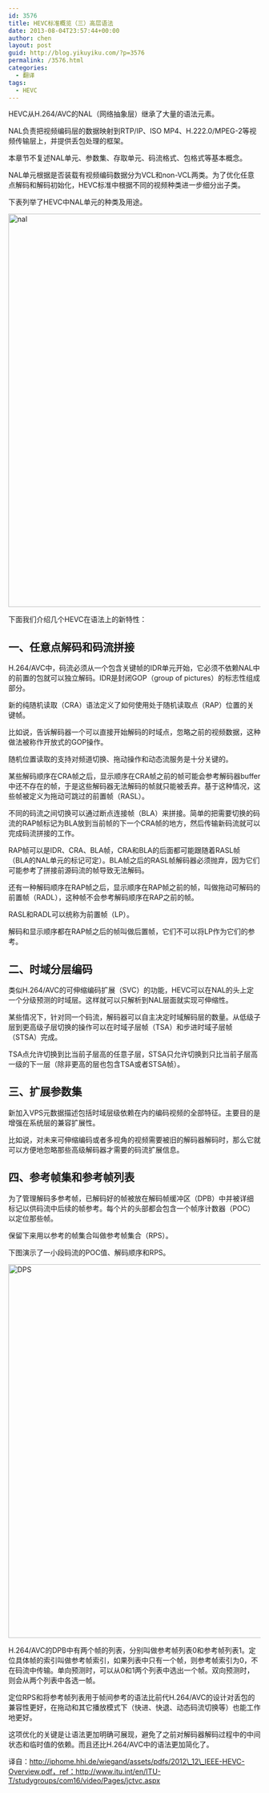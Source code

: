 ```yaml
---
id: 3576
title: HEVC标准概览（三）高层语法
date: 2013-08-04T23:57:44+00:00
author: chen
layout: post
guid: http://blog.yikuyiku.com/?p=3576
permalink: /3576.html
categories:
  - 翻译
tags:
  - HEVC
---
```

HEVC从H.264/AVC的NAL（网络抽象层）继承了大量的语法元素。

NAL负责把视频编码层的数据映射到RTP/IP、ISO MP4、H.222.0/MPEG-2等视频传输层上，并提供丢包处理的框架。

本章节不复述NAL单元、参数集、存取单元、码流格式、包格式等基本概念。

NAL单元根据是否装载有视频编码数据分为VCL和non-VCL两类。为了优化任意点解码和解码初始化，HEVC标准中根据不同的视频种类进一步细分出子类。

下表列举了HEVC中NAL单元的种类及用途。

[<img src="http://blog.yikuyiku.com/wp-content/uploads/nal.jpg" alt="nal" width="817" height="785" class="alignnone size-full wp-image-3608" />](http://blog.yikuyiku.com/wp-content/uploads/nal.jpg)

下面我们介绍几个HEVC在语法上的新特性：

## 一、任意点解码和码流拼接

H.264/AVC中，码流必须从一个包含关键帧的IDR单元开始，它必须不依赖NAL中的前置的包就可以独立解码。IDR是封闭GOP（group of pictures）的标志性组成部分。

新的纯随机读取（CRA）语法定义了如何使用处于随机读取点（RAP）位置的关键帧。

比如说，告诉解码器一个可以直接开始解码的时域点，忽略之前的视频数据，这种做法被称作开放式的GOP操作。

随机位置读取的支持对频道切换、拖动操作和动态流服务是十分关键的。

某些解码顺序在CRA帧之后，显示顺序在CRA帧之前的帧可能会参考解码器buffer中还不存在的帧，于是这些解码器无法解码的帧就只能被丢弃。基于这种情况，这些帧被定义为拖动可跳过的前置帧（RASL）。

不同的码流之间切换可以通过断点连接帧（BLA）来拼接。简单的把需要切换的码流的RAP帧标记为BLA放到当前帧的下一个CRA帧的地方，然后传输新码流就可以完成码流拼接的工作。

RAP帧可以是IDR、CRA、BLA帧，CRA和BLA的后面都可能跟随着RASL帧（BLA的NAL单元的标记可定）。BLA帧之后的RASL帧解码器必须抛弃，因为它们可能参考了拼接前源码流的帧导致无法解码。

还有一种解码顺序在RAP帧之后，显示顺序在RAP帧之前的帧，叫做拖动可解码的前置帧（RADL），这种帧不会参考解码顺序在RAP之前的帧。

RASL和RADL可以统称为前置帧（LP）。

解码和显示顺序都在RAP帧之后的帧叫做后置帧，它们不可以将LP作为它们的参考。

## 二、时域分层编码

类似H.264/AVC的可伸缩编码扩展（SVC）的功能，HEVC可以在NAL的头上定一个分级预测的时域层。这样就可以只解析到NAL层面就实现可伸缩性。

某些情况下，针对同一个码流，解码器可以自主决定时域解码层的数量。从低级子层到更高级子层切换的操作可以在时域子层帧（TSA）和步进时域子层帧（STSA）完成。

TSA点允许切换到比当前子层高的任意子层，STSA只允许切换到只比当前子层高一级的下一层（除非更高的层也包含TSA或者STSA帧）。

## 三、扩展参数集

新加入VPS元数据描述包括时域层级依赖在内的编码视频的全部特征。主要目的是增强在系统层的兼容扩展性。

比如说，对未来可伸缩编码或者多视角的视频需要被旧的解码器解码时，那么它就可以方便地忽略那些高级解码器才需要的码流扩展信息。

## 四、参考帧集和参考帧列表

为了管理解码多参考帧，已解码好的帧被放在解码帧缓冲区（DPB）中并被详细标记以供码流中后续的帧参考。每个片的头部都会包含一个帧序计数器（POC）以定位那些帧。

保留下来用以参考的帧集合叫做参考帧集合（RPS）。

下图演示了一小段码流的POC值、解码顺序和RPS。

[<img src="http://blog.yikuyiku.com/wp-content/uploads/DPS.jpg" alt="DPS" width="1347" height="746" class="alignnone size-full wp-image-3628" />](http://blog.yikuyiku.com/wp-content/uploads/DPS.jpg)

H.264/AVC的DPB中有两个帧的列表，分别叫做参考帧列表0和参考帧列表1。定位具体帧的索引叫做参考帧索引，如果列表中只有一个帧，则参考帧索引为0，不在码流中传输。单向预测时，可以从0和1两个列表中选出一个帧。双向预测时，则会从两个列表中各选一帧。

定位RPS和将参考帧列表用于帧间参考的语法比前代H.264/AVC的设计对丢包的兼容性更好，在拖动和其它播放模式下（快进、快退、动态码流切换等）也能工作地更好。

这项优化的关键是让语法更加明确可展现，避免了之前对解码器解码过程中的中间状态和临时值的依赖。而且还比H.264/AVC中的语法更加简化了。

译自：http://iphome.hhi.de/wiegand/assets/pdfs/2012\_12\_IEEE-HEVC-Overview.pdf，ref：http://www.itu.int/en/ITU-T/studygroups/com16/video/Pages/jctvc.aspx